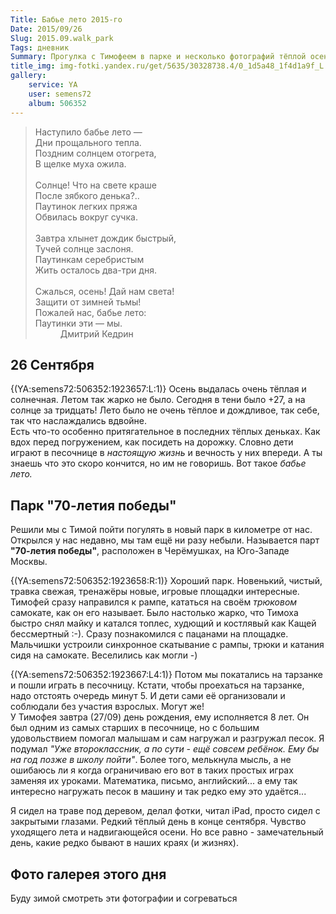 ```yaml
---
Title: Бабье лето 2015-го
Date: 2015/09/26
Slug: 2015.09.walk_park
Tags: дневник
Summary: Прогулка с Тимофеем в парке и несколько фотографий тёплой осени 2015 года.
title_img: img-fotki.yandex.ru/get/5635/30328738.4/0_1d5a48_1f4d1a9f_L
gallery:
    service: YA
	user: semens72
	album: 506352
---
```


<blockquote>
    <dt>
Наступило бабье лето —<br/>
Дни прощального тепла.<br/>
Поздним солнцем отогрета,<br/>
В щелке муха ожила.<br/>
<br/>
Солнце! Что на свете краше<br/>
После зябкого денька?..<br/>
Паутинок легких пряжа<br/>
Обвилась вокруг сучка.<br/>
<br/>
Завтра хлынет дождик быстрый,<br/>
Тучей солнце заслоня.<br/>
Паутинкам серебристым<br/>
Жить осталось два-три дня.<br/>
<br/>
Сжалься, осень! Дай нам света!<br/>
Защити от зимней тьмы!<br/>
Пожалей нас, бабье лето:<br/>
Паутинки эти — мы.<br/>
    </dt>
    <dd>
    Дмитрий Кедрин
    </dd>
</blockquote>

## 26 Сентября
{(YA:semens72:506352:1923657:L:1)}
Осень выдалась очень тёплая и солнечная. Летом так жарко не было. Сегодня в тени было +27, а на солнце за тридцать! Лето было не очень тёплое и дождливое, так себе, так что наслаждались вдвойне. <br/>
Есть что-то особенно притягательное в последних тёплых деньках. Как вдох перед погружением, как посидеть на дорожку. Словно дети играют в песочнице в *настоящую жизнь* и вечность у них впереди. А ты знаешь что это скоро кончится, но им не говоришь. Вот такое *бабье лето.*

## Парк "70-летия победы"
Решили мы с Тимой пойти погулять в новый парк в километре от нас. Открылся у нас недавно, мы там ещё ни разу небыли. Называется парт **"70-летия победы"**, расположен в Черёмушках, на Юго-Западе Москвы.

{(YA:semens72:506352:1923658:R:1)}
Хороший парк. Новенький, чистый, травка свежая, тренажёры новые, игровые площадки интересные.<br/>
Тимофей сразу направился к рампе, кататься на своём *трюковом* самокате, как он его называет. Было настолько жарко, что Тимоха быстро снял майку и катался топлес, худющий и костлявый как Кащей бессмертный :-). Сразу познакомился с пацанами на площадке. Мальчишки устроили синхронное скатывание с рампы, трюки и катания сидя на самокате. Веселились как могли -)

{(YA:semens72:506352:1923667:L4:1)}
Потом мы покатались на тарзанке и пошли играть в песочницу. Кстати, чтобы проехаться на тарзанке, надо отстоять очередь минут 5. И дети сами её организовали и соблюдали без участия взрослых. Могут же!<br/>
У Тимофея завтра (27/09) день рождения, ему исполняется 8 лет. Он был одним из самых старших в песочнице, но с большим удовольствием помогал малышам и сам нагружал и разгружал песок. Я подумал *"Уже второклассник, а по сути - ещё совсем ребёнок. Ему бы на год позже в школу пойти"*.  Более того, мелькнула мысль, а не ошибаюсь ли я когда ограничиваю его вот в таких простых играх заменяя их уроками. Математика, письмо, английский... а ему так интересно нагружать песок в машину и так редко ему это удаётся...

Я сидел на траве под деревом, делал фотки, читал iPad, просто сидел с закрытыми глазами. Редкий тёплый день в конце сентября. Чувство уходящего лета и надвигающейся осени. Но все равно - замечательный день, какие редко бывают в наших краях (и жизнях).

## Фото галерея этого дня
Буду зимой смотреть эти фотографии и согреваться <i class="fa fa-smile-o"></i>
